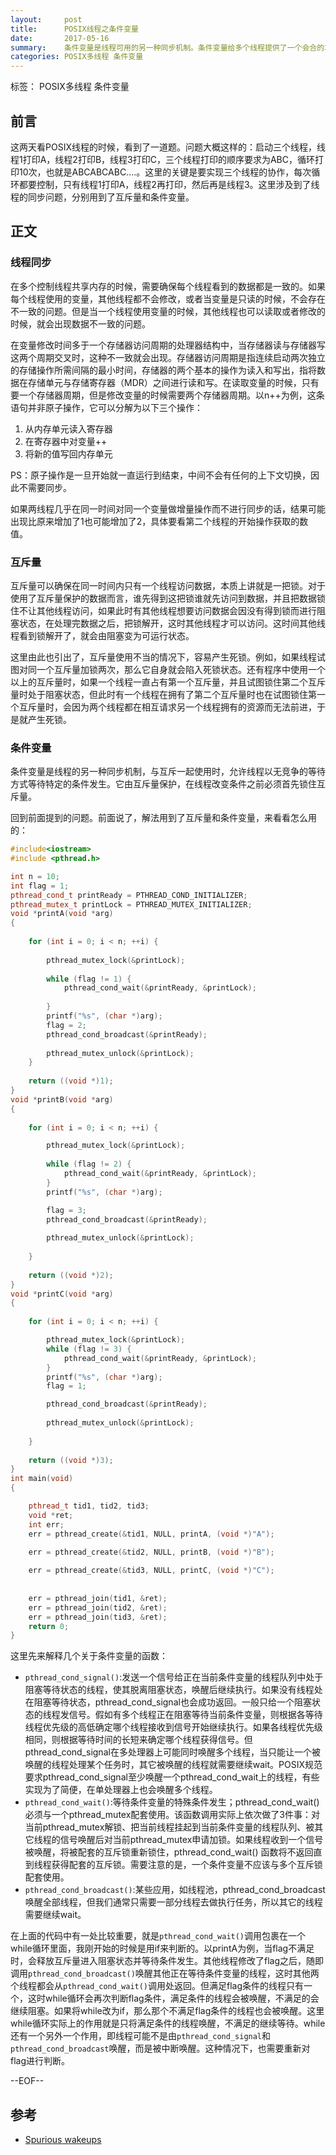 ```yaml
---
layout:     post
title:      POSIX线程之条件变量
date:       2017-05-16
summary:    条件变量是线程可用的另一种同步机制。条件变量给多个线程提供了一个会合的场所。
categories: POSIX多线程 条件变量
---
```


标签： POSIX多线程 条件变量

## 前言

这两天看POSIX线程的时候，看到了一道题。问题大概这样的：启动三个线程，线程1打印A，线程2打印B，线程3打印C，三个线程打印的顺序要求为ABC，循环打印10次，也就是ABCABCABC....。这里的关键是要实现三个线程的协作，每次循环都要控制，只有线程1打印A，线程2再打印，然后再是线程3。这里涉及到了线程的同步问题，分别用到了互斥量和条件变量。

## 正文

### 线程同步

在多个控制线程共享内存的时候，需要确保每个线程看到的数据都是一致的。如果每个线程使用的变量，其他线程都不会修改，或者当变量是只读的时候，不会存在不一致的问题。但是当一个线程使用变量的时候，其他线程也可以读取或者修改的时候，就会出现数据不一致的问题。

<!-- 存取时间是指启动一次存储器操作到完成该操作所需的时间。具体地说，读出时为取数时间，写入时为存数时间。取数时间就是指存储器从接受读命令到信息被读出并稳定在存储器数据寄存器中所需的时间；存数时间就是指存储器从接受写命令到把数据从存储器数据寄存器的输出端传送到存储单元所需的时间。 -->

在变量修改时间多于一个存储器访问周期的处理器结构中，当存储器读与存储器写这两个周期交叉时，这种不一致就会出现。存储器访问周期是指连续启动两次独立的存储操作所需间隔的最小时间，存储器的两个基本的操作为读入和写出，指将数据在存储单元与存储寄存器（MDR）之间进行读和写。在读取变量的时候，只有要一个存储器周期，但是修改变量的时候需要两个存储器周期。以n++为例，这条语句并非原子操作，它可以分解为以下三个操作：
1.  从内存单元读入寄存器
2.  在寄存器中对变量++
3.  将新的值写回内存单元

PS：原子操作是一旦开始就一直运行到结束，中间不会有任何的上下文切换，因此不需要同步。

如果两线程几乎在同一时间对同一个变量做增量操作而不进行同步的话，结果可能出现比原来增加了1也可能增加了2，具体要看第二个线程的开始操作获取的数值。

### 互斥量

互斥量可以确保在同一时间内只有一个线程访问数据，本质上讲就是一把锁。对于使用了互斥量保护的数据而言，谁先得到这把锁谁就先访问到数据，并且把数据锁住不让其他线程访问，如果此时有其他线程想要访问数据会因没有得到锁而进行阻塞状态，在处理完数据之后，把锁解开，这时其他线程才可以访问。这时间其他线程看到锁解开了，就会由阻塞变为可运行状态。

这里由此也引出了，互斥量使用不当的情况下，容易产生死锁。例如，如果线程试图对同一个互斥量加锁两次，那么它自身就会陷入死锁状态。还有程序中使用一个以上的互斥量时，如果一个线程一直占有第一个互斥量，并且试图锁住第二个互斥量时处于阻塞状态，但此时有一个线程在拥有了第二个互斥量时也在试图锁住第一个互斥量时，会因为两个线程都在相互请求另一个线程拥有的资源而无法前进，于是就产生死锁。

### 条件变量

条件变量是线程的另一种同步机制，与互斥一起使用时，允许线程以无竞争的等待方式等待特定的条件发生。它由互斥量保护，在线程改变条件之前必须首先锁住互斥量。

回到前面提到的问题。前面说了，解法用到了互斥量和条件变量，来看看怎么用的：
```c++
#include<iostream>
#include <pthread.h>

int n = 10;
int flag = 1;
pthread_cond_t printReady = PTHREAD_COND_INITIALIZER;
pthread_mutex_t printLock = PTHREAD_MUTEX_INITIALIZER;
void *printA(void *arg)
{
    
    for (int i = 0; i < n; ++i) {
        
        pthread_mutex_lock(&printLock);
        
        while (flag != 1) {
            pthread_cond_wait(&printReady, &printLock);
            
        }
        printf("%s", (char *)arg);
        flag = 2;
        pthread_cond_broadcast(&printReady);
        
        pthread_mutex_unlock(&printLock);
    }
    
    return ((void *)1);
}
void *printB(void *arg)
{
    
    for (int i = 0; i < n; ++i) {

        pthread_mutex_lock(&printLock);
        
        while (flag != 2) {
            pthread_cond_wait(&printReady, &printLock);
        }
        printf("%s", (char *)arg);

        flag = 3;
        pthread_cond_broadcast(&printReady);
        
        pthread_mutex_unlock(&printLock);
        
    }
    
    return ((void *)2);
}
void *printC(void *arg)
{
    
    for (int i = 0; i < n; ++i) {

        pthread_mutex_lock(&printLock);
        while (flag != 3) {
            pthread_cond_wait(&printReady, &printLock);
        }
        printf("%s", (char *)arg);
        flag = 1;

        pthread_cond_broadcast(&printReady);
        
        pthread_mutex_unlock(&printLock);
        
    }
    
    return ((void *)3);
}
int main(void)
{

    pthread_t tid1, tid2, tid3;
    void *ret;
    int err;
    err = pthread_create(&tid1, NULL, printA, (void *)"A");

    err = pthread_create(&tid2, NULL, printB, (void *)"B");
    
    err = pthread_create(&tid3, NULL, printC, (void *)"C");
    
    
    err = pthread_join(tid1, &ret);
    err = pthread_join(tid2, &ret);
    err = pthread_join(tid3, &ret);
    return 0;
}
```

这里先来解释几个关于条件变量的函数：
*   `pthread_cond_signal()`:发送一个信号给正在当前条件变量的线程队列中处于阻塞等待状态的线程，使其脱离阻塞状态，唤醒后继续执行。如果没有线程处在阻塞等待状态，pthread_cond_signal也会成功返回。一般只给一个阻塞状态的线程发信号。假如有多个线程正在阻塞等待当前条件变量，则根据各等待线程优先级的高低确定哪个线程接收到信号开始继续执行。如果各线程优先级相同，则根据等待时间的长短来确定哪个线程获得信号。但pthread_cond_signal在多处理器上可能同时唤醒多个线程，当只能让一个被唤醒的线程处理某个任务时，其它被唤醒的线程就需要继续wait。POSIX规范要求pthread_cond_signal至少唤醒一个pthread_cond_wait上的线程，有些实现为了简便，在单处理器上也会唤醒多个线程。
*   `pthread_cond_wait()`:等待条件变量的特殊条件发生；pthread_cond_wait() 必须与一个pthread_mutex配套使用。该函数调用实际上依次做了3件事：对当前pthread_mutex解锁、把当前线程挂起到当前条件变量的线程队列、被其它线程的信号唤醒后对当前pthread_mutex申请加锁。如果线程收到一个信号被唤醒，将被配套的互斥锁重新锁住，pthread_cond_wait() 函数将不返回直到线程获得配套的互斥锁。需要注意的是，一个条件变量不应该与多个互斥锁配套使用。
*   `pthread_cond_broadcast()`:某些应用，如线程池，pthread_cond_broadcast唤醒全部线程，但我们通常只需要一部分线程去做执行任务，所以其它的线程需要继续wait。

在上面的代码中有一处比较重要，就是`pthread_cond_wait()`调用包裹在一个while循环里面，我刚开始的时候是用if来判断的。以printA为例，当flag不满足时，会释放互斥量进入阻塞状态并等待条件发生。其他线程修改了flag之后，随即调用`pthread_cond_broadcast()`唤醒其他正在等待条件变量的线程，这时其他两个线程都会从`pthread_cond_wait()`调用处返回。但满足flag条件的线程只有一个，这时while循环会再次判断flag条件，满足条件的线程会被唤醒，不满足的会继续阻塞。如果将while改为if，那么那个不满足flag条件的线程也会被唤醒。这里while循环实际上的作用就是只将满足条件的线程唤醒，不满足的继续等待。while还有一个另外一个作用，即线程可能不是由`pthread_cond_signal`和`pthread_cond_broadcast`唤醒，而是被中断唤醒。这种情况下，也需要重新对flag进行判断。

--EOF--

## 参考

*   [Spurious wakeups](http://blog.vladimirprus.com/2005/07/spurious-wakeups.html)
